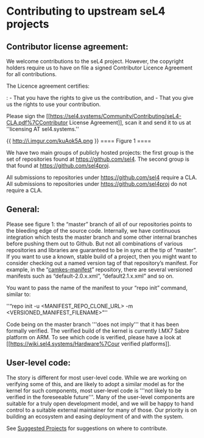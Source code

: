 # Contributing to upstream seL4 projects


## Contributor license agreement:


We welcome contributions to the seL4 project. However, the copyright
holders require us to have on file a signed Contributor Licence
Agreement for all contributions.

The Licence agreement certifies:

:   -   That you have the rights to give us the contribution, and
    -   That you give us the rights to use your contribution.

Please sign the
\[\[<https://sel4.systems/Community/Contributing/seL4-CLA.pdf%7CContributor>
License Agreement\]\], scan it and send it to us at ''licensing AT
sel4.systems.''

{{ <http://i.imgur.com/kuAok5A.png> }} ==== Figure 1 ====

We have two main groups of publicly hosted projects: the first group is
the set of repositories found at <https://github.com/sel4>. The second
group is that found at <https://github.com/sel4proj>.

All submissions to repositories under <https://github.com/sel4> require
a CLA. All submissions to repositories under
<https://github.com/sel4proj> do not require a CLA.

## General:


Please see figure 1: the “master” branch of all of our repositories
points to the bleeding edge of the source code. Internally, we have
continuous integration which tests the master branch and some other
internal branches before pushing them out to Github. But not all
combinations of various repositories and libraries are guaranteed to be
in sync at the tip of “master”. If you want to use a known, stable build
of a project, then you might want to consider checking out a named
version tag of that repository’s manifest. For example, in the
“[camkes-manifest](https://github.com/seL4/camkes-manifest)”
repository, there are several versioned manifests such as
“default-2.0.x.xml”, “default2.1.x.xml” and so on.

You want to pass the name of the manifest to your “repo init” command,
similar to:

''“repo init -u &lt;MANIFEST\_REPO\_CLONE\_URL&gt; -m
&lt;VERSIONED\_MANIFEST\_FILENAME&gt;”''

Code being on the master branch '''does not imply''' that it has been
formally verified. The verified build of the kernel is currently I.MX7
Sabre platform on ARM. To see which code is verified, please have a look
at \[\[<https://wiki.sel4.systems/Hardware%7Cour> verified
platforms\]\].

## User-level code:


The story is different for most user-level code. While we are working on
verifying some of this, and are likely to adopt a similar model as for
the kernel for such components, most user-level code is '''not likely to
be verified in the foreseeable future'''. Many of the user-level
components are suitable for a truly open development model, and we will
be happy to hand control to a suitable external maintainer for many of
those. Our priority is on building an ecosystem and easing deployment of
and with the system.

See [Suggested Projects](https://sel4.systems/Info/Projects/)
for suggestions on where to contribute.
